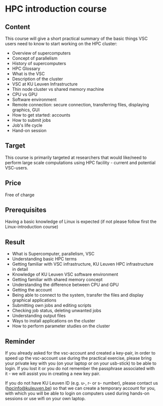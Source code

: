 # HPC introduction course 

## Content
This course will give a short practical summary of the basic things VSC users need to know to start working on the HPC cluster:
- Overview of supercomputers
- Concept of parallelism
- History of supercomputers
- HPC Glossary
- What is the VSC
- Description of the cluster
- VSC at KU Leuven Infrastructure
- Thin node cluster vs shared memory machine
- CPU vs GPU
- Software environment
- Remote connection: secure connection, transferring files, displaying graphics, GUI
- How to get started: accounts
- How to submit jobs
- Job's life cycle
- Hand-on session
	
## Target
This course is primarily targeted at researchers that would like/need to perform large scale computations using HPC facility - current and potential VSC-users.
	
## Price
Free of charge
	
## Prerequisites
Having a basic knowledge of Linux is expected (if not please follow first the Linux-introduction course)
	
## Result
- What is Supercomputer, parallelism, VSC
- Understanding basic HPC terms
- Getting familiar with VSC infrastructure, KU Leuven HPC infrastructure in detail
- Knowledge of KU Leuven VSC software environment
- Getting familiar with shared memory concept
- Understanding the difference between CPU and GPU
- Getting the account
- Being able to connect to the system, transfer the files and display graphical applications
- Submitting own jobs and editing scripts
- Checking job status, deleting unwanted jobs
- Understanding output files
- Ways to install applications on the cluster
- How to perform parameter studies on the cluster

## Reminder
If you already asked for the vsc-account and created a key-pair, in order to speed up the vsc-account use during the practical exercise, please bring your private key with you (on your laptop or on your usb-stick) to be able to login. If you lost it or you do not remember the passphrase associated with it - we will assist you in creating a new key pair.

If you do not have KU Leuven ID (e.g. u-, r- or s- number), please contact us (hpcinfo@kuleuven.be) so that we can create a temporary account for you, with which you will be able to login on computers used during hands-on sessions or use wifi on your own laptop.
